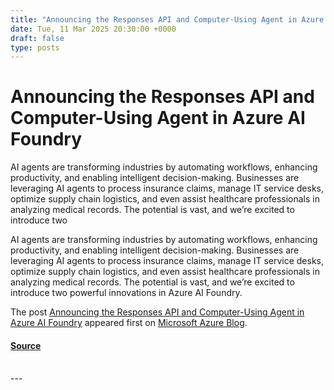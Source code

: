 ```yaml
---
title: "Announcing the Responses API and Computer-Using Agent in Azure AI Foundry"
date: Tue, 11 Mar 2025 20:30:00 +0000
draft: false
type: posts
---
```

# Announcing the Responses API and Computer-Using Agent in Azure AI Foundry





AI agents are transforming industries by automating workflows, enhancing productivity, and enabling intelligent decision-making. Businesses are leveraging AI agents to process insurance claims, manage IT service desks, optimize supply chain logistics, and even assist healthcare professionals in analyzing medical records. The potential is vast, and we’re excited to introduce two

AI agents are transforming industries by automating workflows, enhancing productivity, and enabling intelligent decision-making. Businesses are leveraging AI agents to process insurance claims, manage IT service desks, optimize supply chain logistics, and even assist healthcare professionals in analyzing medical records. The potential is vast, and we’re excited to introduce two powerful innovations in Azure AI Foundry.

The post [Announcing the Responses API and Computer-Using Agent in Azure AI Foundry](https://azure.microsoft.com/en-us/blog/announcing-the-responses-api-and-computer-using-agent-in-azure-ai-foundry/) appeared first on [Microsoft Azure Blog](https://azure.microsoft.com/en-us/blog).

#### [Source](https://azure.microsoft.com/en-us/blog/announcing-the-responses-api-and-computer-using-agent-in-azure-ai-foundry/)

<br/>
---
